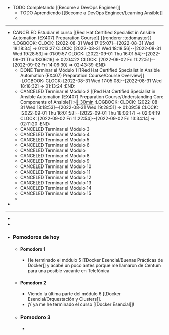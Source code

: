 - TODO Completando [[Become a DevOps Engineer]]
	- TODO Aprendiendo [[Become a DevOps Engineer/Learning Ansible]]
	-
- ---
- CANCELED Estudiar el curso [[Red Hat Certified Specialist in Ansible Automation (EX407) Preparation Course]] {{renderer :todomaster}}
  :LOGBOOK:
  CLOCK: [2022-08-31 Wed 17:05:07]--[2022-08-31 Wed 18:18:34] =>  01:13:27
  CLOCK: [2022-08-31 Wed 18:18:56]--[2022-08-31 Wed 19:28:53] =>  01:09:57
  CLOCK: [2022-09-01 Thu 16:01:54]--[2022-09-01 Thu 18:06:16] =>  02:04:22
  CLOCK: [2022-09-02 Fri 11:22:51]--[2022-09-02 Fri 14:06:30] =>  02:43:39
  :END:
	- DONE Terminar el Módulo 1 [[Red Hat Certified Specialist in Ansible Automation (EX407) Preparation Course/Course Overview]]
	  :LOGBOOK:
	  CLOCK: [2022-08-31 Wed 17:05:08]--[2022-08-31 Wed 18:18:32] =>  01:13:24
	  :END:
	- CANCELED Terminar el Módulo 2 [[Red Hat Certified Specialist in Ansible Automation (EX407) Preparation Course/Understanding Core Components of Ansible]] >[🍅 30min](#agenda-pomo://?t=f-1661962948281-1800)
	  :LOGBOOK:
	  CLOCK: [2022-08-31 Wed 18:18:53]--[2022-08-31 Wed 19:28:51] =>  01:09:58
	  CLOCK: [2022-09-01 Thu 16:01:58]--[2022-09-01 Thu 18:06:17] =>  02:04:19
	  CLOCK: [2022-09-02 Fri 11:22:54]--[2022-09-02 Fri 13:34:14] =>  02:11:20
	  :END:
	- CANCELED Terminar el Módulo 3
	- CANCELED Terminar el Módulo 4
	- CANCELED Terminar el Módulo 5
	- CANCELED Terminar el Módulo 6
	- CANCELED Terminar el Módulo
	- CANCELED Terminar el Módulo 8
	- CANCELED Terminar el Módulo 9
	- CANCELED Terminar el Módulo 10
	- CANCELED Terminar el Módulo 11
	- CANCELED Terminar el Módulo 12
	- CANCELED Terminar el Módulo 13
	- CANCELED Terminar el Módulo 14
	- CANCELED Terminar el Módulo 15
	-
-
- ---
-
-
- ### Pomodoros de hoy
	- #### Pomodoro 1
		- He terminado el módulo 5 [[Docker Esencial/Buenas Prácticas de Docker]] y acabé un poco antes porque me llamaron de Centum para una posible vacante en Telefónica
	- #### Pomodoro 2
		- Viendo la última parte del módulo 6 [[Docker Esencial/Orquestación y Clusters]].
		- ¡Y ya me he terminado el curso [[Docker Esencial]]!
	- ### Pomodoro 3
		-